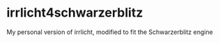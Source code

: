 # irrlicht4schwarzerblitz
My personal version of irrlicht, modified to fit the Schwarzerblitz engine
